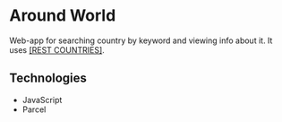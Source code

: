 # Around World

Web-app for searching country by keyword and viewing info about it. It uses [[REST COUNTRIES]](https://restcountries.com/).

## Technologies

- JavaScript
- Parcel
